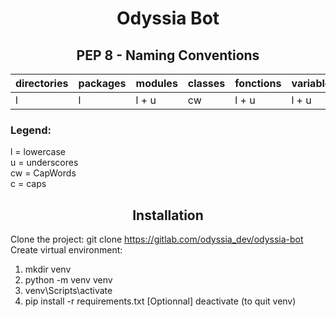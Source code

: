<div align="center">

# Odyssia Bot

## PEP 8 - Naming Conventions

</div>

| directories | packages  | modules  | classes | fonctions | variables | constants |
| ------ | ------ | ------ | ------ | ------ | ------ | ------ |
| l | l | l + u | cw | l + u | l + u | c + u |

### Legend:

l = lowercase \
u = underscores \
cw = CapWords \
c = caps

<div align="center">

## Installation

</div>

Clone the project: git clone https://gitlab.com/odyssia_dev/odyssia-bot \
Create virtual environment:
1. mkdir venv
2. python -m venv venv
3. venv\Scripts\activate
4. pip install -r requirements.txt
[Optionnal] deactivate (to quit venv)
